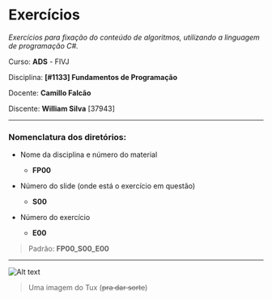 # Exercícios

_Exercícios para fixação do conteúdo de algoritmos, utilizando a linguagem de programação C#._

Curso: **ADS** - FIVJ

Disciplina: **[#1133] Fundamentos de Programação**

Docente: **Camillo Falcão**

Discente: **William Silva** [37943]

---

### Nomenclatura dos diretórios:

- Nome da disciplina e número do material

  - **FP00**

- Número do slide (onde está o exercício em questão)

  - **S00**

- Número do exercício
  - **E00**

> Padrão: **FP00_S00_E00**

---

![Alt text](https://mdg.imgix.net/assets/images/tux.png?auto%253Dformat%2526fit%253Dclip%2526q%253D40%2526w%253D100)

> Uma imagem do Tux (~~pra dar sorte~~)
